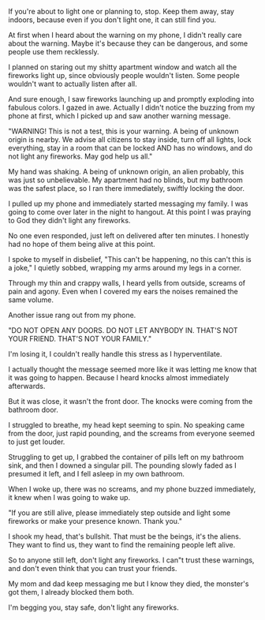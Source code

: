 If you're about to light one or planning to, stop. Keep them away, stay indoors, because even if you don't light one, it can still find you.

At first when I heard about the warning on my phone, I didn't really care about the warning. Maybe it's because they can be dangerous, and some people use them recklessly.

I planned on staring out my shitty apartment window and watch all the fireworks light up, since obviously people wouldn't listen. Some people wouldn't want to actually listen after all.

And sure enough, I saw fireworks launching up and promptly exploding into fabulous colors. I gazed in awe. Actually I didn't notice the buzzing from my phone at first, which I picked up and saw another warning message.

"WARNING! This is not a test, this is your warning. A being of unknown origin is nearby. We advise all citizens to stay inside, turn off all lights, lock everything, stay in a room that can be locked AND has no windows, and do not light any fireworks. May god help us all."

My hand was shaking. A being of unknown origin, an alien probably, this was just so unbelievable. My apartment had no blinds, but my bathroom was the safest place, so I ran there immediately, swiftly locking the door.

I pulled up my phone and immediately started messaging my family. I was going to come over later in the night to hangout. At this point I was praying to God they didn't light any fireworks.

No one even responded, just left on delivered after ten minutes. I honestly had no hope of them being alive at this point.

I spoke to myself in disbelief, "This can't be happening, no this can't this is a joke," I quietly sobbed, wrapping my arms around my legs in a corner.

Through my thin and crappy walls, I heard yells from outside, screams of pain and agony. Even when I covered my ears the noises remained the same volume.
 
Another issue rang out from my phone.

"DO NOT OPEN ANY DOORS. DO NOT LET ANYBODY IN. THAT'S NOT YOUR FRIEND. THAT'S NOT YOUR FAMILY."

I'm losing it, I couldn't really handle this stress as I hyperventilate.

I actually thought the message seemed more like it was letting me know that it was going to happen. Because I heard knocks almost immediately afterwards.

But it was close, it wasn't the front door. The knocks were coming from the bathroom door.

I struggled to breathe, my head kept seeming to spin. No speaking came from the door, just rapid pounding, and the screams from everyone seemed to just get louder.

Struggling to get up, I grabbed the container of pills left on my bathroom sink, and then I downed a singular pill. The pounding slowly faded as I presumed it left, and I fell asleep in my own bathroom.

When I woke up, there was no screams, and my phone buzzed immediately, it knew when I was going to wake up.

"If you are still alive, please immediately step outside and light some fireworks or make your presence known. Thank you."

I shook my head, that's bullshit. That must be the beings, it's the aliens. They want to find us, they want to find the remaining people left alive.

So to anyone still left, don't light any fireworks. I can"t trust these warnings, and don't even think that you can trust your friends.

My mom and dad keep messaging me but I know they died, the monster's got them, I already blocked them both.

I'm begging you, stay safe, don't light any fireworks.